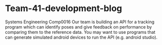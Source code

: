 # Team-41-development-blog
Systems Engineering Comp0016
Our team is building an API for a tracking program which can identify poses and give feedback on performance by comparing them to the reference data. 
You may want to use programs that can generate simulated android devices to run the API (e.g. android studio).

